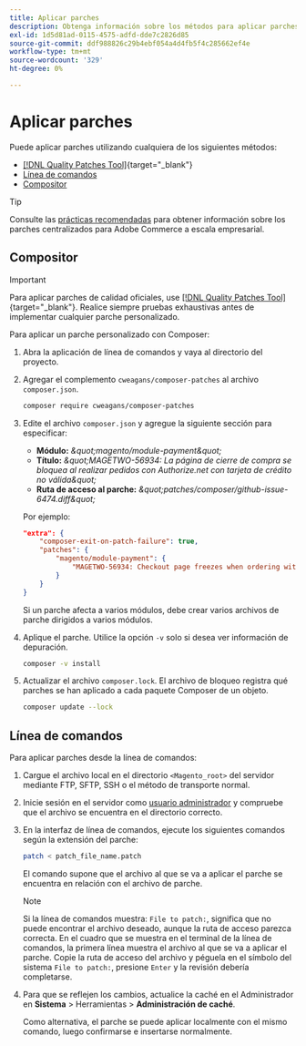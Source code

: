 ```yaml
---
title: Aplicar parches
description: Obtenga información sobre los métodos para aplicar parches a un proyecto de Adobe Commerce.
exl-id: 1d5d81ad-0115-4575-adfd-dde7c2826d85
source-git-commit: ddf988826c29b4ebf054a4d4fb5f4c285662ef4e
workflow-type: tm+mt
source-wordcount: '329'
ht-degree: 0%

---
```


# Aplicar parches

Puede aplicar parches utilizando cualquiera de los siguientes métodos:

- [[!DNL Quality Patches Tool]](https://experienceleague.adobe.com/tools/commerce-quality-patches/index.html){target="_blank"}
- [Línea de comandos](../patches/apply.md#command-line)
- [Compositor](../patches/apply.md#composer)


>[!TIP]
>
>Consulte las [prácticas recomendadas](../../implementation-playbook/best-practices/maintenance/patching-at-scale.md) para obtener información sobre los parches centralizados para Adobe Commerce a escala empresarial.

## Compositor

>[!IMPORTANT]
>
>Para aplicar parches de calidad oficiales, use [[!DNL Quality Patches Tool]](https://experienceleague.adobe.com/tools/commerce-quality-patches/index.html){target="_blank"}. Realice siempre pruebas exhaustivas antes de implementar cualquier parche personalizado.

Para aplicar un parche personalizado con Composer:

1. Abra la aplicación de línea de comandos y vaya al directorio del proyecto.
1. Agregar el complemento `cweagans/composer-patches` al archivo `composer.json`.

   ```bash
   composer require cweagans/composer-patches
   ```

1. Edite el archivo `composer.json` y agregue la siguiente sección para especificar:
   - **Módulo:** *\&quot;magento/module-payment\&quot;*
   - **Título:** *\&quot;MAGETWO-56934: La página de cierre de compra se bloquea al realizar pedidos con Authorize.net con tarjeta de crédito no válida\&quot;*
   - **Ruta de acceso al parche:** *\&quot;patches/composer/github-issue-6474.diff\&quot;*

   Por ejemplo:

   ```json
   "extra": {
       "composer-exit-on-patch-failure": true,
       "patches": {
           "magento/module-payment": {
               "MAGETWO-56934: Checkout page freezes when ordering with Authorize.net with invalid credit card": "patches/composer/github-issue-6474.diff"
           }
       }
   }
   ```

   Si un parche afecta a varios módulos, debe crear varios archivos de parche dirigidos a varios módulos.

1. Aplique el parche. Utilice la opción `-v` solo si desea ver información de depuración.

   ```bash
   composer -v install
   ```

1. Actualizar el archivo `composer.lock`. El archivo de bloqueo registra qué parches se han aplicado a cada paquete Composer de un objeto.

   ```bash
   composer update --lock
   ```

## Línea de comandos

Para aplicar parches desde la línea de comandos:

1. Cargue el archivo local en el directorio `<Magento_root>` del servidor mediante FTP, SFTP, SSH o el método de transporte normal.
1. Inicie sesión en el servidor como [usuario administrador](../../configuration/cli/config-cli.md#prerequisites) y compruebe que el archivo se encuentra en el directorio correcto.
1. En la interfaz de línea de comandos, ejecute los siguientes comandos según la extensión del parche:

   ```bash
   patch < patch_file_name.patch
   ```

   El comando supone que el archivo al que se va a aplicar el parche se encuentra en relación con el archivo de parche.

   >[!NOTE]
   >
   >Si la línea de comandos muestra: `File to patch:`, significa que no puede encontrar el archivo deseado, aunque la ruta de acceso parezca correcta. En el cuadro que se muestra en el terminal de la línea de comandos, la primera línea muestra el archivo al que se va a aplicar el parche. Copie la ruta de acceso del archivo y péguela en el símbolo del sistema `File to patch:`, presione `Enter` y la revisión debería completarse.

1. Para que se reflejen los cambios, actualice la caché en el Administrador en **Sistema** > Herramientas > **Administración de caché**.

   Como alternativa, el parche se puede aplicar localmente con el mismo comando, luego confirmarse e insertarse normalmente.
